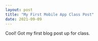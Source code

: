```yaml
---
layout: post
title: "My First Mobile App Class Post"
date: 2021-09-09
---
```


Cool! Got my first blog post up for class.